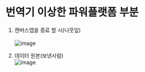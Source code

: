 # 번역기 이상한 파워플랫폼 부분

1. 캔버스앱을 종료 할 시(나뭇잎)<br><br>![image](https://user-images.githubusercontent.com/39551265/163673767-9093c395-3767-495e-806c-02e9d395ba91.png)<br>

2. 데이터 원본(보낸사람)<br>![image](https://user-images.githubusercontent.com/39551265/163902554-570cf38f-7c76-4bb9-bd4e-9eae12ccb8d4.png)<br>